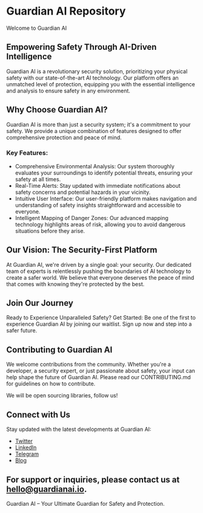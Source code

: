 # Guardian AI Repository

Welcome to Guardian AI

## Empowering Safety Through AI-Driven Intelligence
Guardian AI is a revolutionary security solution, prioritizing your physical safety with our state-of-the-art AI technology. Our platform offers an unmatched level of protection, equipping you with the essential intelligence and analysis to ensure safety in any environment.

## Why Choose Guardian AI?
Guardian AI is more than just a security system; it's a commitment to your safety. We provide a unique combination of features designed to offer comprehensive protection and peace of mind.

### Key Features:
* Comprehensive Environmental Analysis: Our system thoroughly evaluates your surroundings to identify potential threats, ensuring your safety at all times.
* Real-Time Alerts: Stay updated with immediate notifications about safety concerns and potential hazards in your vicinity.
* Intuitive User Interface: Our user-friendly platform makes navigation and understanding of safety insights straightforward and accessible to everyone.
* Intelligent Mapping of Danger Zones: Our advanced mapping technology highlights areas of risk, allowing you to avoid dangerous situations before they arise.

## Our Vision: The Security-First Platform
At Guardian AI, we're driven by a single goal: your security. Our dedicated team of experts is relentlessly pushing the boundaries of AI technology to create a safer world. We believe that everyone deserves the peace of mind that comes with knowing they're protected by the best.

## Join Our Journey
Ready to Experience Unparalleled Safety?
Get Started: Be one of the first to experience Guardian AI by joining our waitlist. Sign up now and step into a safer future.

## Contributing to Guardian AI
We welcome contributions from the community. Whether you're a developer, a security expert, or just passionate about safety, your input can help shape the future of Guardian AI. Please read our CONTRIBUTING.md for guidelines on how to contribute.

We will be open sourcing libraries, follow us!

## Connect with Us
Stay updated with the latest developments at Guardian AI:

* [Twitter](https://twitter.com/guardianai_io)
* [LinkedIn](https://www.linkedin.com/company/guardianai-io/)
* [Telegram](https://t.me/guardianaiio)
* [Blog](https://blog.guardianai.io)

For support or inquiries, please contact us at hello@guardianai.io.
-------
Guardian AI – Your Ultimate Guardian for Safety and Protection.